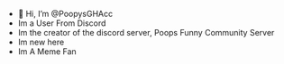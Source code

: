 - 👋 Hi, I’m @PoopysGHAcc
- Im a User From Discord
- Im the creator of the discord server, Poops Funny Community Server
- Im new here
- Im A Meme Fan

<!---
PoopysGHAcc/PoopysGHAcc is a ✨ special ✨ repository because its `README.md` (this file) appears on your GitHub profile.
You can click the Preview link to take a look at your changes.
--->
